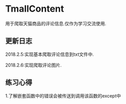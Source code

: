 # TmallContent
  用于爬取天猫商品的评论信息.仅作为学习交流使用.
## 更新日志
2018.2.5:实现基本爬取评论信息到txt文件中.

2018.2.6:实现爬取评论图片.

## 练习心得
1.了解嵌套函数中的错误会被传送到调用该函数的except中
